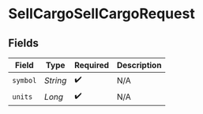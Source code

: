 # SellCargoSellCargoRequest


## Fields

| Field              | Type               | Required           | Description        |
| ------------------ | ------------------ | ------------------ | ------------------ |
| `symbol`           | *String*           | :heavy_check_mark: | N/A                |
| `units`            | *Long*             | :heavy_check_mark: | N/A                |
